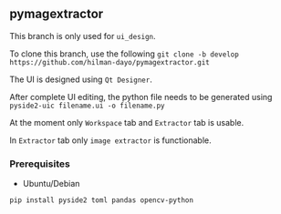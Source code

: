 ## pymagextractor

This branch is only used for ```ui_design```.

To clone this branch, use the following
```git clone -b develop https://github.com/hilman-dayo/pymagextractor.git```


The UI is designed using ```Qt Designer```.

After complete UI editing, the python file needs to be generated using
```pyside2-uic filename.ui -o filename.py```

At the moment only ```Workspace``` tab and ```Extractor``` tab is usable.

In ```Extractor``` tab only ```image extractor``` is functionable.

### Prerequisites

- Ubuntu/Debian

```pip install pyside2 toml pandas opencv-python```
